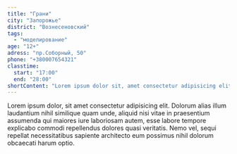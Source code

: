 ```yaml
---
title: "Грани"
city: "Запорожье"
district: "Вознесеновский"
tags:
  - "моделирование"
age: "12+"
adress: "пр.Соборный, 50"
phone: "+380007654321"
classtime:
  start: "17:00"
  end: "28:00"
shortContent: "Lorem ipsum dolor sit, amet consectetur adipisicing elit."
---
```


Lorem ipsum dolor, sit amet consectetur adipisicing elit. Dolorum alias illum laudantium nihil similique quam unde, aliquid nisi vitae in praesentium assumenda qui maiores iure laboriosam autem, esse labore tempore explicabo commodi repellendus dolores quasi veritatis. Nemo vel, sequi repellat necessitatibus sapiente architecto eum possimus nihil dolorum obcaecati harum optio.
